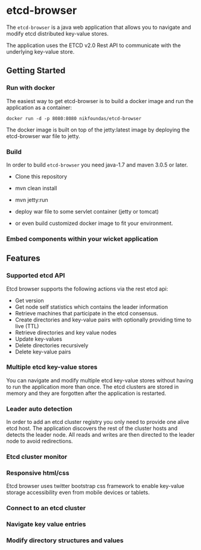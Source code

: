 # etcd-browser

The `etcd-browser` is a java web application that allows you to navigate and modify etcd distributed key-value stores.

The application uses the ETCD v2.0 Rest API to communicate with the underlying key-value store.

## Getting Started


### Run with docker

The easiest way to get etcd-browser is to build a docker image and run the application as a container:

```docker run -d -p 8080:8080 nikfoundas/etcd-browser```

The docker image is built on top of the jetty:latest image by deploying the etcd-browser war file to jetty.


### Build

In order to build `etcd-browser` you need java-1.7 and maven 3.0.5 or later.

* Clone this repository

* mvn clean install

* mvn jetty:run

* deploy war file to some servlet container (jetty or tomcat)

* or even build customized docker image to fit your environment.



### Embed components within your wicket application


## Features

### Supported etcd API

Etcd browser supports the following actions via the rest etcd api:

* Get version
* Get node self statistics which contains the leader information
* Retrieve machines that participate in the etcd consensus.
* Create directories and key-value pairs with optionally providing
time to live (TTL)
* Retrieve directories and key value nodes
* Update key-values
* Delete directories recursively
* Delete key-value pairs


### Multiple etcd key-value stores

You can navigate and modify multiple etcd key-value stores without
having to run the application more than once. The etcd clusters are
stored in memory and they are forgotten after the application is
restarted.

### Leader auto detection

In order to add an etcd cluster registry you only need to provide one
alive etcd host. The application discovers the rest of the cluster
hosts and detects the leader node. All reads and writes are then
directed to the leader node to avoid redirections.

### Etcd cluster monitor

### Responsive html/css

Etcd browser uses twitter bootstrap css framework to enable key-value
storage accessibility even from mobile devices or tablets.

### Connect to an etcd cluster

### Navigate key value entries

### Modify directory structures and values
